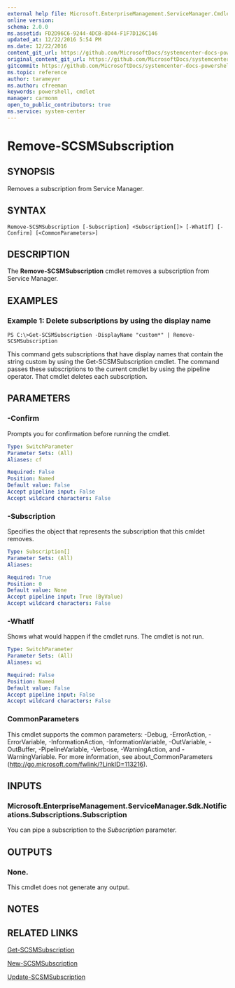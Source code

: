 ```yaml
---
external help file: Microsoft.EnterpriseManagement.ServiceManager.Cmdlets.dll-Help.xml
online version: 
schema: 2.0.0
ms.assetid: FD2D96C6-9244-4DCB-8D44-F1F7D126C146
updated_at: 12/22/2016 5:54 PM
ms.date: 12/22/2016
content_git_url: https://github.com/MicrosoftDocs/systemcenter-docs-powershell/blob/master/systemcenter-cmdlets/SystemCenter2016/ServiceManager/vlatest/Remove-SCSMSubscription.md
original_content_git_url: https://github.com/MicrosoftDocs/systemcenter-docs-powershell/blob/master/systemcenter-cmdlets/SystemCenter2016/ServiceManager/vlatest/Remove-SCSMSubscription.md
gitcommit: https://github.com/MicrosoftDocs/systemcenter-docs-powershell/blob/17c3a51bd892aad46c731d9f381f0704b4815004/systemcenter-cmdlets/SystemCenter2016/ServiceManager/vlatest/Remove-SCSMSubscription.md
ms.topic: reference
author: tarameyer
ms.author: cfreeman
keywords: powershell, cmdlet
manager: carmonm
open_to_public_contributors: true
ms.service: system-center
---
```


# Remove-SCSMSubscription

## SYNOPSIS
Removes a subscription from Service Manager.

## SYNTAX

```
Remove-SCSMSubscription [-Subscription] <Subscription[]> [-WhatIf] [-Confirm] [<CommonParameters>]
```

## DESCRIPTION
The **Remove-SCSMSubscription** cmdlet removes a subscription from Service Manager.

## EXAMPLES

### Example 1: Delete subscriptions by using the display name
```
PS C:\>Get-SCSMSubscription -DisplayName "custom*" | Remove-SCSMSubscription
```

This command gets subscriptions that have display names that contain the string custom by using the Get-SCSMSubscription cmdlet.
The command passes these subscriptions to the current cmdlet by using the pipeline operator.
That cmdlet deletes each subscription.

## PARAMETERS

### -Confirm
Prompts you for confirmation before running the cmdlet.

```yaml
Type: SwitchParameter
Parameter Sets: (All)
Aliases: cf

Required: False
Position: Named
Default value: False
Accept pipeline input: False
Accept wildcard characters: False
```

### -Subscription
Specifies the object that represents the subscription that this cmldet removes.

```yaml
Type: Subscription[]
Parameter Sets: (All)
Aliases: 

Required: True
Position: 0
Default value: None
Accept pipeline input: True (ByValue)
Accept wildcard characters: False
```

### -WhatIf
Shows what would happen if the cmdlet runs.
The cmdlet is not run.

```yaml
Type: SwitchParameter
Parameter Sets: (All)
Aliases: wi

Required: False
Position: Named
Default value: False
Accept pipeline input: False
Accept wildcard characters: False
```

### CommonParameters
This cmdlet supports the common parameters: -Debug, -ErrorAction, -ErrorVariable, -InformationAction, -InformationVariable, -OutVariable, -OutBuffer, -PipelineVariable, -Verbose, -WarningAction, and -WarningVariable. For more information, see about_CommonParameters (http://go.microsoft.com/fwlink/?LinkID=113216).

## INPUTS

### Microsoft.EnterpriseManagement.ServiceManager.Sdk.Notifications.Subscriptions.Subscription
You can pipe a subscription to the *Subscription* parameter.

## OUTPUTS

### None.
This cmdlet does not generate any output.

## NOTES

## RELATED LINKS

[Get-SCSMSubscription](xref:SystemCenter2016/ServiceManager/vlatest/Get-SCSMSubscription.md)

[New-SCSMSubscription](xref:SystemCenter2016/ServiceManager/vlatest/New-SCSMSubscription.md)

[Update-SCSMSubscription](xref:SystemCenter2016/ServiceManager/vlatest/Update-SCSMSubscription.md)

